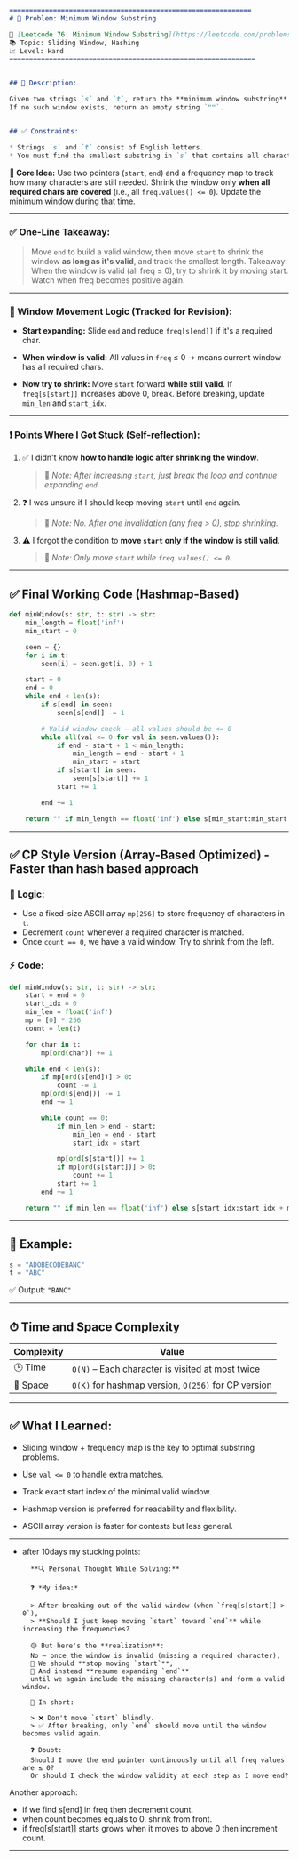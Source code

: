 ```md
=============================================================
# 🧩 Problem: Minimum Window Substring

🔗 [Leetcode 76. Minimum Window Substring](https://leetcode.com/problems/minimum-window-substring/)
📚 Topic: Sliding Window, Hashing
📈 Level: Hard
==============================================================


## 📄 Description:

Given two strings `s` and `t`, return the **minimum window substring** of `s` such that every character in `t` (including duplicates) is included in the window.
If no such window exists, return an empty string `""`.


## ✅ Constraints:

* Strings `s` and `t` consist of English letters.
* You must find the smallest substring in `s` that contains all characters of `t` **with the correct frequency**.

````

**🧠 Core Idea:**
Use two pointers (`start`, `end`) and a frequency map to track how many characters are still needed.
Shrink the window only **when all required chars are covered** (i.e., all `freq.values() <= 0`).
Update the minimum window during that time.

---

### ✅ One-Line Takeaway:

> Move `end` to build a valid window, then move `start` to shrink the window **as long as it's valid**, and track the smallest length.
> Takeaway: When the window is valid (all freq ≤ 0), try to shrink it by moving start. Watch when freq becomes positive again.

---

### 🔁 Window Movement Logic (Tracked for Revision):

* **Start expanding:**
  Slide `end` and reduce `freq[s[end]]` if it's a required char.

* **When window is valid:**
  All values in `freq` ≤ 0 → means current window has all required chars.

* **Now try to shrink:**
  Move `start` forward **while still valid**.
  If `freq[s[start]]` increases above 0, break.
  Before breaking, update `min_len` and `start_idx`.

---

### ❗ Points Where I Got Stuck (Self-reflection):

1. ✅ I didn't know **how to handle logic after shrinking the window**.

   > 🔸 *Note: After increasing `start`, just break the loop and continue expanding `end`.*

2. ❓ I was unsure if I should keep moving `start` until `end` again.

   > 🔸 *Note: No. After one invalidation (any freq > 0), stop shrinking.*

3. ⚠️ I forgot the condition to **move `start` only if the window is still valid**.

   > 🔸 *Note: Only move `start` while `freq.values() <= 0`.*

---


## ✅ Final Working Code (Hashmap-Based)

```python
def minWindow(s: str, t: str) -> str:
    min_length = float('inf')
    min_start = 0

    seen = {}
    for i in t:
        seen[i] = seen.get(i, 0) + 1

    start = 0
    end = 0
    while end < len(s):
        if s[end] in seen:
            seen[s[end]] -= 1

        # Valid window check — all values should be <= 0
        while all(val <= 0 for val in seen.values()):
            if end - start + 1 < min_length:
                min_length = end - start + 1
                min_start = start
            if s[start] in seen:
                seen[s[start]] += 1
            start += 1

        end += 1

    return "" if min_length == float('inf') else s[min_start:min_start + min_length]
```

---

## ✅ CP Style Version (Array-Based Optimized) - Faster than hash based approach

### 🧠 Logic:

* Use a fixed-size ASCII array `mp[256]` to store frequency of characters in `t`.
* Decrement `count` whenever a required character is matched.
* Once `count == 0`, we have a valid window. Try to shrink from the left.

### ⚡️ Code:

```python
def minWindow(s: str, t: str) -> str:
    start = end = 0
    start_idx = 0
    min_len = float('inf')
    mp = [0] * 256
    count = len(t)

    for char in t:
        mp[ord(char)] += 1

    while end < len(s):
        if mp[ord(s[end])] > 0:
            count -= 1
        mp[ord(s[end])] -= 1
        end += 1

        while count == 0:
            if min_len > end - start:
                min_len = end - start
                start_idx = start

            mp[ord(s[start])] += 1
            if mp[ord(s[start])] > 0:
                count += 1
            start += 1
        end += 1

    return "" if min_len == float('inf') else s[start_idx:start_idx + min_len]
```

---

## 🧪 Example:

```python
s = "ADOBECODEBANC"
t = "ABC"
```

✅ Output: `"BANC"`

---

## ⏱ Time and Space Complexity

| Complexity | Value                                               |
| ---------- | --------------------------------------------------- |
| 🕒 Time    | `O(N)` – Each character is visited at most twice    |
| 💾 Space   | `O(K)` for hashmap version, `O(256)` for CP version |


---

## ✅ What I Learned:

* Sliding window + frequency map is the key to optimal substring problems.
* Use `val <= 0` to handle extra matches.
* Track exact start index of the minimal valid window.


* Hashmap version is preferred for readability and flexibility.
* ASCII array version is faster for contests but less general.

---

* after 10days my stucking points:

        **🔍 Personal Thought While Solving:**
        
        ❓ *My idea:*
        
        > After breaking out of the valid window (when `freq[s[start]] > 0`),
        > **Should I just keep moving `start` toward `end`** while increasing the frequencies?
        
        🟡 But here's the **realization**:
        No — once the window is invalid (missing a required character),
        🔸 We should **stop moving `start`**,
        🔸 And instead **resume expanding `end`**
        until we again include the missing character(s) and form a valid window.
        
        📌 In short:
        
        > ❌ Don't move `start` blindly.
        > ✅ After breaking, only `end` should move until the window becomes valid again.
        
        ❓ Doubt:
        Should I move the end pointer continuously until all freq values are ≤ 0?
        Or should I check the window validity at each step as I move end?


Another approach:

- if we find s[end] in freq then decrement count.
- when count becomes equals to 0. shrink from front.
- if freq[s[start]] starts grows when it moves to above 0 then increment count.
---
